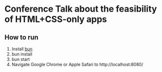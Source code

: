 # Conference Talk about the feasibility of HTML+CSS-only apps

## How to run

1. Install [bun](https://bun.sh/)
2. bun install
3. bun start
4. Navigate Google Chrome or Apple Safari to http://localhost:8080/
